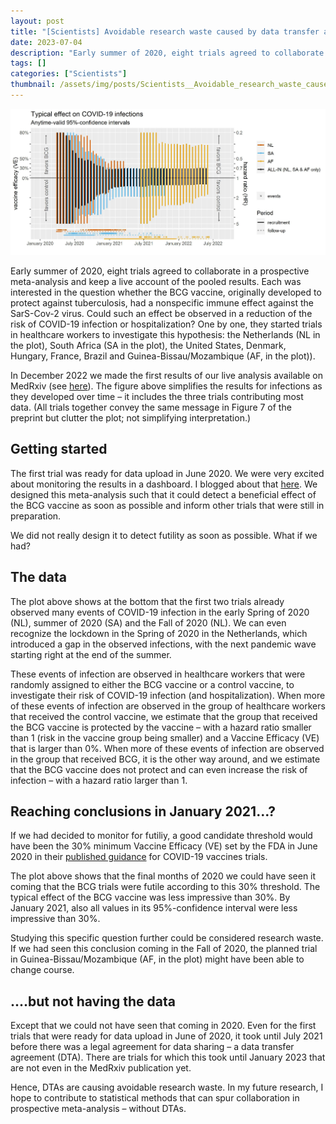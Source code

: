 ```yaml
---
layout: post
title: "[Scientists] Avoidable research waste caused by data transfer agreements"
date: 2023-07-04
description: "Early summer of 2020, eight trials agreed to collaborate in a prospective meta-analysis and keep a live account of the pooled results. Each was interested in the question whether the BCG vaccine, originally develop..."
tags: []
categories: ["Scientists"]
thumbnail: /assets/img/posts/Scientists__Avoidable_research_waste_caused_by_data_transfer_agreements-thumbnail.jpg
---
```

![](/assets/img/posts/Scientists__Avoidable_research_waste_caused_by_data_transfer_agreements-0.jpg)

Early summer of 2020, eight trials agreed to collaborate in a prospective meta-analysis and keep a live account of the pooled results. Each was interested in the question whether the BCG vaccine, originally developed to protect against tuberculosis, had a nonspecific immune effect against the SarS-Cov-2 virus. Could such an effect be observed in a reduction of the risk of COVID-19 infection or hospitalization? One by one, they started trials in healthcare workers to investigate this hypothesis: the Netherlands (NL in the plot), South Africa (SA in the plot), the United States, Denmark, Hungary, France, Brazil and Guinea-Bissau/Mozambique (AF, in the plot)).

In December 2022 we made the first results of our live analysis available on MedRxiv (see [here](https://www.medrxiv.org/content/10.1101/2022.12.15.22283474v1.full.pdf+html)). The figure above simplifies the results for infections as they developed over time – it includes the three trials contributing most data. (All trials together convey the same message in Figure 7 of the preprint but clutter the plot; not simplifying interpretation.)

## Getting started
The first trial was ready for data upload in June 2020. We were very excited about monitoring the results in a dashboard. I blogged about that [here](/blog/2020/Personal__COVID-19_trial_dashboard/). We designed this meta-analysis such that it could detect a beneficial effect of the BCG vaccine as soon as possible and inform other trials that were still in preparation.

We did not really design it to detect futility as soon as possible. What if we had?


## The data
The plot above shows at the bottom that the first two trials already observed many events of COVID-19 infection in the early Spring of 2020 (NL), summer of 2020 (SA) and the Fall of 2020 (NL). We can even recognize the lockdown in the Spring of 2020 in the Netherlands, which introduced a gap in the observed infections, with the next pandemic wave starting right at the end of the summer.

These events of infection are observed in healthcare workers that were randomly assigned to either the BCG vaccine or a control vaccine, to investigate their risk of COVID-19 infection (and hospitalization). When more of these events of infection are observed in the group of healthcare workers that received the control vaccine, we estimate that the group that received the BCG vaccine is protected by the vaccine – with a hazard ratio smaller than 1 (risk in the vaccine group being smaller) and a Vaccine Efficacy (VE) that is larger than 0%. When more of these events of infection are observed in the group that received BCG, it is the other way around, and we estimate that the BCG vaccine does not protect and can even increase the risk of infection – with a hazard ratio larger than 1.

## Reaching conclusions in January 2021...?
If we had decided to monitor for futiliy, a good candidate threshold would have been the 30% minimum Vaccine Efficacy (VE) set by the FDA in June 2020 in their [published guidance](https://www.fda.gov/media/139638/download) for COVID-19 vaccines trials.


The plot above shows that the final months of 2020 we could have seen it coming that the BCG trials were futile according to this 30% threshold. The typical effect of the BCG vaccine was less impressive than 30%. By January 2021, also all values in its 95%-confidence interval were less impressive than 30%.

Studying this specific question further could be considered research waste. If we had seen this conclusion coming in the Fall of 2020, the planned trial in Guinea-Bissau/Mozambique (AF, in the plot) might have been able to change course.


## ....but not having the data
Except that we could not have seen that coming in 2020. Even for the first trials that were ready for data upload in June of 2020, it took until July 2021 before there was a legal agreement for data sharing – a data transfer agreement (DTA). There are trials for which this took until January 2023 that are not even in the MedRxiv publication yet.

Hence, DTAs are causing avoidable research waste. In my future research, I hope to contribute to statistical methods that can spur collaboration in prospective meta-analysis – without DTAs.
